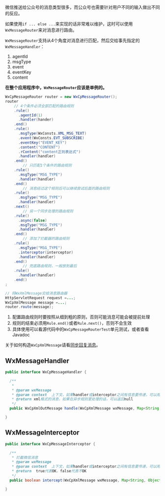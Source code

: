 微信推送给公众号的消息类型很多，而公众号也需要针对用户不同的输入做出不同的反应。

如果使用``if ... else ...``来实现的话非常难以维护，这时可以使用``WxMessageRouter``来对消息进行路由。

``WxMessageRouter``支持从4个角度对消息进行匹配，然后交给事先指定的``WxMessageHandler``：

1. agentId
1. msgType
1. event
1. eventKey
1. content

**在整个应用程序中，``WxMessageRouter``应该是单例的。**

```java
WxCpMessageRouter router = new WxCpMessageRouter();
router
    // 4个条件必须全部匹配的路由规则
    .rule()
      .agentId(1)
      .handler(hander)
    .end()
    .rule()
      .msgType(WxConsts.XML_MSG_TEXT)
      .event(WxConsts.EVT_SUBSCRIBE)
      .eventKey("EVENT_KEY")
      .content("CONTENT")
      .rContent("content正则表达式")
      .handler(handler)
    .end()
        // 只匹配1个条件的路由规则
    .rule()
      .msgType("MSG_TYPE")
      .handler(handler)
    .end()
        // 消息经过这个规则后可以继续尝试后面的路由规则
    .rule()
      .msgType("MSG_TYPE")
      .handler(handler)
    .next()
        // 另一个同步处理的路由规则
    .rule()
      .async(false)
      .msgType("MSG_TYPE")
      .handler(handler)
    .end()
        // 添加了拦截器的路由规则
    .rule()
      .msgType("MSG_TYPE")
      .interceptor(interceptor)
      .handler(handler)
    .end()
        // 兜底路由规则，一般放到最后
    .rule()
      .handler(handler)
    .end()
;

// 将WxXmlMessage交给消息路由器
HttpServletRequest request =...;
WxCpXmlMessage message =...;
router.route(message);
```

1. 配置路由规则时要按照从细到粗的原则，否则可能消息可能会被提前处理
2. 规则的结束必须用``Rule.end()``或者``Rule.next()``，否则不会生效
3. 具体使用可以看源代码中的``WxCpMessageRouterTest``单元测试，或者查看Javadoc

关于如何构造``WxCpXmlMessage``请看[同步回复消息](https://github.com/chanjarster/weixin-java-tools/wiki/CP_同步回复消息)。


## WxMessageHandler

```java
public interface WxCpMessageHandler {

  /**
   *
   * @param wxMessage
   * @param context  上下文，如果handler或interceptor之间有信息要传递，可以用这个
   * @return xml格式的消息，如果在异步规则里处理的话，可以返回null
   */
  public WxCpXmlOutMessage handle(WxCpXmlMessage wxMessage, Map<String, Object> context);

}
```

## WxMessageInterceptor

```java
public interface WxCpMessageInterceptor {

  /**
   * 拦截微信消息
   * @param wxMessage
   * @param context  上下文，如果handler或interceptor之间有信息要传递，可以用这个
   * @return  true代表OK，false代表不OK
   */
  public boolean intercept(WxCpXmlMessage wxMessage, Map<String, Object> context);

}
```